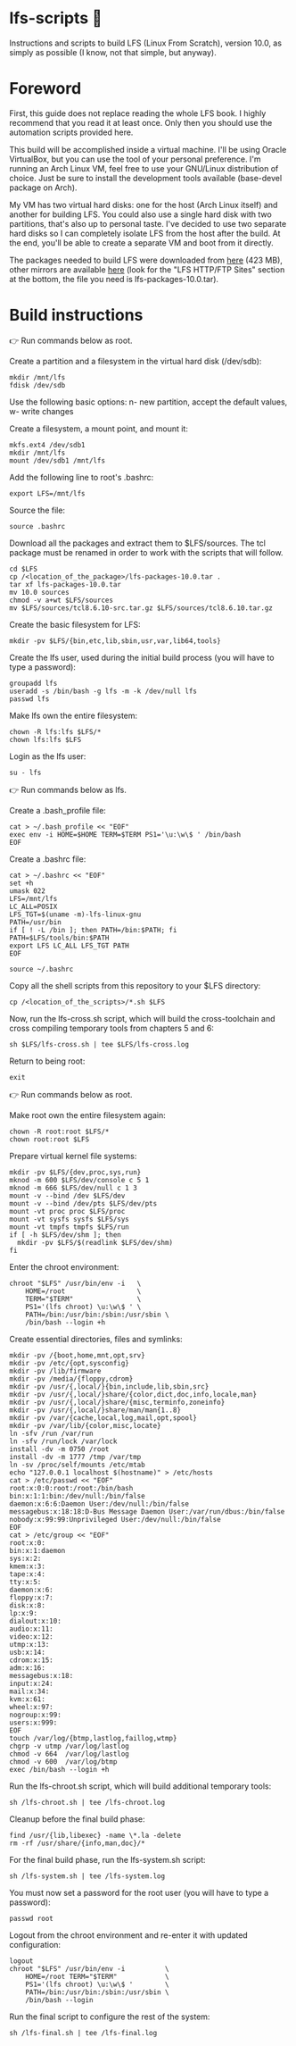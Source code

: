 # lfs-scripts :penguin:
Instructions and scripts to build LFS (Linux From Scratch), version 10.0, as simply as possible (I know, not that simple, but anyway).

# Foreword

First, this guide does not replace reading the whole LFS book. I highly recommend that you read it at least once. Only then you should use the automation scripts provided here.

This build will be accomplished inside a virtual machine. I'll be using Oracle VirtualBox, but you can use the tool of your personal preference. I'm running an Arch Linux VM, feel free to use your GNU/Linux distribution of choice. Just be sure to install the development tools available (base-devel package on Arch).

My VM has two virtual hard disks: one for the host (Arch Linux itself) and another for building LFS. You could also use a single hard disk with two partitions, that's also up to personal taste. I've decided to use two separate hard disks so I can completely isolate LFS from the host after the build. At the end, you'll be able to create a separate VM and boot from it directly.

The packages needed to build LFS were downloaded from [here](http://ftp.lfs-matrix.net/pub/lfs/lfs-packages/lfs-packages-10.0.tar) (423 MB), other mirrors are available [here](http://linuxfromscratch.org/lfs/download.html) (look for the "LFS HTTP/FTP Sites" section at the bottom, the file you need is lfs-packages-10.0.tar).

# Build instructions

:point_right: Run commands below as root.

Create a partition and a filesystem in the virtual hard disk (/dev/sdb):

```
mkdir /mnt/lfs
fdisk /dev/sdb
```

Use the following basic options: n- new partition, accept the default values, w- write changes

Create a filesystem, a mount point, and mount it:

```
mkfs.ext4 /dev/sdb1
mkdir /mnt/lfs
mount /dev/sdb1 /mnt/lfs
```

Add the following line to root's .bashrc:

```
export LFS=/mnt/lfs
```

Source the file:

```
source .bashrc
```

Download all the packages and extract them to $LFS/sources. The tcl package must be renamed in order to work with the scripts that will follow.

```
cd $LFS
cp /<location_of_the_package>/lfs-packages-10.0.tar .
tar xf lfs-packages-10.0.tar
mv 10.0 sources
chmod -v a+wt $LFS/sources
mv $LFS/sources/tcl8.6.10-src.tar.gz $LFS/sources/tcl8.6.10.tar.gz
```

Create the basic filesystem for LFS:

```
mkdir -pv $LFS/{bin,etc,lib,sbin,usr,var,lib64,tools}
```

Create the lfs user, used during the initial build process (you will have to type a password):

```
groupadd lfs
useradd -s /bin/bash -g lfs -m -k /dev/null lfs
passwd lfs
```

Make lfs own the entire filesystem:

```
chown -R lfs:lfs $LFS/*
chown lfs:lfs $LFS
```

Login as the lfs user:

```
su - lfs
```

:point_right: Run commands below as lfs.

Create a .bash_profile file:

```
cat > ~/.bash_profile << "EOF"
exec env -i HOME=$HOME TERM=$TERM PS1='\u:\w\$ ' /bin/bash
EOF
```

Create a .bashrc file:

```
cat > ~/.bashrc << "EOF"
set +h
umask 022
LFS=/mnt/lfs
LC_ALL=POSIX
LFS_TGT=$(uname -m)-lfs-linux-gnu
PATH=/usr/bin
if [ ! -L /bin ]; then PATH=/bin:$PATH; fi
PATH=$LFS/tools/bin:$PATH
export LFS LC_ALL LFS_TGT PATH
EOF

source ~/.bashrc
```

Copy all the shell scripts from this repository to your $LFS directory:

```
cp /<location_of_the_scripts>/*.sh $LFS
```

Now, run the lfs-cross.sh script, which will build the cross-toolchain and cross compiling temporary tools from chapters 5 and 6:

``` 
sh $LFS/lfs-cross.sh | tee $LFS/lfs-cross.log
```

Return to being root:

```
exit
```

:point_right: Run commands below as root.

Make root own the entire filesystem again:

```
chown -R root:root $LFS/*
chown root:root $LFS
```

Prepare virtual kernel file systems:

```
mkdir -pv $LFS/{dev,proc,sys,run}
mknod -m 600 $LFS/dev/console c 5 1
mknod -m 666 $LFS/dev/null c 1 3
mount -v --bind /dev $LFS/dev
mount -v --bind /dev/pts $LFS/dev/pts
mount -vt proc proc $LFS/proc
mount -vt sysfs sysfs $LFS/sys
mount -vt tmpfs tmpfs $LFS/run
if [ -h $LFS/dev/shm ]; then
  mkdir -pv $LFS/$(readlink $LFS/dev/shm)
fi
```

Enter the chroot environment:

```
chroot "$LFS" /usr/bin/env -i   \
    HOME=/root                  \
    TERM="$TERM"                \
    PS1='(lfs chroot) \u:\w\$ ' \
    PATH=/bin:/usr/bin:/sbin:/usr/sbin \
    /bin/bash --login +h
```

Create essential directories, files and symlinks:

```
mkdir -pv /{boot,home,mnt,opt,srv}
mkdir -pv /etc/{opt,sysconfig}
mkdir -pv /lib/firmware
mkdir -pv /media/{floppy,cdrom}
mkdir -pv /usr/{,local/}{bin,include,lib,sbin,src}
mkdir -pv /usr/{,local/}share/{color,dict,doc,info,locale,man}
mkdir -pv /usr/{,local/}share/{misc,terminfo,zoneinfo}
mkdir -pv /usr/{,local/}share/man/man{1..8}
mkdir -pv /var/{cache,local,log,mail,opt,spool}
mkdir -pv /var/lib/{color,misc,locate}
ln -sfv /run /var/run
ln -sfv /run/lock /var/lock
install -dv -m 0750 /root
install -dv -m 1777 /tmp /var/tmp
ln -sv /proc/self/mounts /etc/mtab
echo "127.0.0.1 localhost $(hostname)" > /etc/hosts
cat > /etc/passwd << "EOF"
root:x:0:0:root:/root:/bin/bash
bin:x:1:1:bin:/dev/null:/bin/false
daemon:x:6:6:Daemon User:/dev/null:/bin/false
messagebus:x:18:18:D-Bus Message Daemon User:/var/run/dbus:/bin/false
nobody:x:99:99:Unprivileged User:/dev/null:/bin/false
EOF
cat > /etc/group << "EOF"
root:x:0:
bin:x:1:daemon
sys:x:2:
kmem:x:3:
tape:x:4:
tty:x:5:
daemon:x:6:
floppy:x:7:
disk:x:8:
lp:x:9:
dialout:x:10:
audio:x:11:
video:x:12:
utmp:x:13:
usb:x:14:
cdrom:x:15:
adm:x:16:
messagebus:x:18:
input:x:24:
mail:x:34:
kvm:x:61:
wheel:x:97:
nogroup:x:99:
users:x:999:
EOF
touch /var/log/{btmp,lastlog,faillog,wtmp}
chgrp -v utmp /var/log/lastlog
chmod -v 664  /var/log/lastlog
chmod -v 600  /var/log/btmp
exec /bin/bash --login +h
```

Run the lfs-chroot.sh script, which will build additional temporary tools:

``` 
sh /lfs-chroot.sh | tee /lfs-chroot.log
```

Cleanup before the final build phase:

```
find /usr/{lib,libexec} -name \*.la -delete
rm -rf /usr/share/{info,man,doc}/*
```

For the final build phase, run the lfs-system.sh script:

``` 
sh /lfs-system.sh | tee /lfs-system.log
```

You must now set a password for the root user (you will have to type a password):

```
passwd root
```

Logout from the chroot environment and re-enter it with updated configuration:

```
logout
chroot "$LFS" /usr/bin/env -i          \
    HOME=/root TERM="$TERM"            \
    PS1='(lfs chroot) \u:\w\$ '        \
    PATH=/bin:/usr/bin:/sbin:/usr/sbin \
    /bin/bash --login
```

Run the final script to configure the rest of the system:

```
sh /lfs-final.sh | tee /lfs-final.log
```
